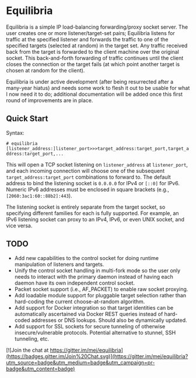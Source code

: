 # Equilibria

Equilibria is a simple IP load-balancing forwarding/proxy socket
server.  The user creates one or more listener/target-set pairs;
Equilibria listens for traffic at the specified listener and forwards
the traffic to one of the specified targets (selected at random) in
the target set.  Any traffic received back from the target is
forwarded to the client machine over the original socket.  This
back-and-forth forwarding of traffic continues until the client closes
the connection or the target fails (at which point another target is
chosen at random for the client).

Equilibria is under active development (after being resurrected after
a many-year hiatus) and needs some work to flesh it out to be usable
for what I now need it to do; additional documentation will be added
once this first round of improvements are in place.


## Quick Start

Syntax:


`# equilibria [listener_address:]listener_port>>>target_address:target_port,target_address:target_port,...`

This will open a TCP socket listening on `listener_address` at
`listener_port`, and each incoming connection will choose one of the
subsequent `target_address:target_port` combinations to forward to.
The default address to bind the listening socket is `0.0.0.0` for IPv4
or `[::0]` for IPv6.  Numeric IPv6 addresses must be enclosed in
square brackets (e.g., `[2060:3ac1:60::88b2]:443`).

The listening socket is entirely separate from the target socket, so
specifying different families for each is fully supported.  For
example, an IPv6 listening socket can proxy to an IPv4, IPv6, or even
UNIX socket, and vice versa.


## TODO

* Add new capabilities to the control socket for doing runtime
  manipulation of listeners and targets.
* Unify the control socket handling in multi-fork mode so the user
  only needs to interact with the primary daemon instead of having
  each daemon have its own independent control socket.
* Packet socket support (i.e., AF_PACKET) to enable raw socket
  proxying.
* Add loadable module support for pluggable target selection rather
  than hard-coding the current choose-at-random algorithm.
* Add support for Docker integration so that target identities can be
  automatically ascertained via Docker REST queries instead of
  hard-coded addresses or DNS lookups.  Should also be dynamically
  updated.
* Add support for SSL sockets for secure tunneling of otherwise
  insecure/vulnerable protocols.  Potential alternative to stunnel,
  SSH tunneling, etc.



[![Join the chat at https://gitter.im/mej/equilibria](https://badges.gitter.im/Join%20Chat.svg)](https://gitter.im/mej/equilibria?utm_source=badge&utm_medium=badge&utm_campaign=pr-badge&utm_content=badge)

